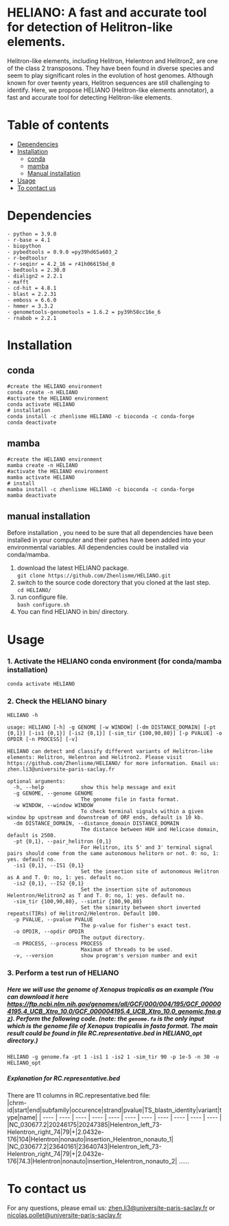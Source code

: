 # HELIANO: A fast and accurate tool for detection of Helitron-like elements.
Helitron-like elements, including Helitron, Helentron and Helitron2, are one of the class 2 transposons. They have been found in diverse species and seem to play significant roles in the evolution of host genomes. Although known for over twenty years, Helitron sequences are still challenging to identify. Here, we propose HELIANO (Helitron-like elements annotator), a fast and accurate tool for detecting Helitron-like elements.

# Table of contents
- [Dependencies](#dependencies)
- [Installation](#installation)
  * [conda](#conda)
  * [mamba](#mamba)
  * [Manual installation](#manual-installation)
- [Usage](#usage)
- [To contact us](#to-contact-us)

# Dependencies
```
- python = 3.9.0
- r-base = 4.1
- biopython
- pybedtools = 0.9.0 =py39hd65a603_2
- r-bedtoolsr
- r-seqinr = 4.2_16 = r41h06615bd_0
- bedtools = 2.30.0
- dialign2 = 2.2.1
- mafft
- cd-hit = 4.8.1
- blast = 2.2.31
- emboss = 6.6.0
- hmmer = 3.3.2
- genometools-genometools = 1.6.2 = py39h58cc16e_6
- rnabob = 2.2.1
```
# Installation
## conda
```
#create the HELIANO environment
conda create -n HELIANO
#activate the HELIANO environment
conda activate HELIANO
# installation 
conda install -c zhenlisme HELIANO -c bioconda -c conda-forge
conda deactivate
```
## mamba
```
#create the HELIANO environment
mamba create -n HELIANO
#activate the HELIANO environment
mamba activate HELIANO
# install 
mamba install -c zhenlisme HELIANO -c bioconda -c conda-forge
mamba deactivate
```
## manual installation
Before installation , you need to be sure that all dependencies have been installed in your computer and their pathes have been added into your environmental variables. All dependencies could be installed via conda/mamba.  
1. download the latest HELIANO package.  
`git clone https://github.com/Zhenlisme/HELIANO.git`
2. switch to the source code dorectory that you cloned at the last step.  
   `cd HELIANO/`  
3. run configure file.  
   `bash configure.sh`
4. You can find HELIANO in bin/ directory.
# Usage
### 1. Activate the HELIANO conda environment (for conda/mamba installation)  
`conda activate HELIANO`  
### 2. Check the HELIANO binary  
`HELIANO -h`
```
usage: HELIANO [-h] -g GENOME [-w WINDOW] [-dm DISTANCE_DOMAIN] [-pt {0,1}] [-is1 {0,1}] [-is2 {0,1}] [-sim_tir {100,90,80}] [-p PVALUE] -o OPDIR [-n PROCESS] [-v]

HELIANO can detect and classify different variants of Helitron-like elements: Helitron, Helentron and Helitron2. Please visit https://github.com/Zhenlisme/HELIANO/ for more information. Email us:
zhen.li3@universite-paris-saclay.fr

optional arguments:
  -h, --help            show this help message and exit
  -g GENOME, --genome GENOME
                        The genome file in fasta format.
  -w WINDOW, --window WINDOW
                        To check terminal signals within a given window bp upstream and downstream of ORF ends, default is 10 kb.
  -dm DISTANCE_DOMAIN, --distance_domain DISTANCE_DOMAIN
                        The distance between HUH and Helicase domain, default is 2500.
  -pt {0,1}, --pair_helitron {0,1}
                        For Helitron, its 5' and 3' terminal signal pairs should come from the same autonomous helitorn or not. 0: no, 1: yes. default no.
  -is1 {0,1}, --IS1 {0,1}
                        Set the insertion site of autonomous Helitron as A and T. 0: no, 1: yes. default no.
  -is2 {0,1}, --IS2 {0,1}
                        Set the insertion site of autonomous Helentron/Helitron2 as T and T. 0: no, 1: yes. default no.
  -sim_tir {100,90,80}, --simtir {100,90,80}
                        Set the simarity between short inverted repeats(TIRs) of Helitron2/Helentron. Default 100.
  -p PVALUE, --pvalue PVALUE
                        The p-value for fisher's exact test.
  -o OPDIR, --opdir OPDIR
                        The output directory.
  -n PROCESS, --process PROCESS
                        Maximum of threads to be used.
  -v, --version         show program's version number and exit
```
### 3. Perform a test run of HELIANO  
##### Here we will use the genome of Xenopus tropicalis as an example (You can download it here https://ftp.ncbi.nlm.nih.gov/genomes/all/GCF/000/004/195/GCF_000004195.4_UCB_Xtro_10.0/GCF_000004195.4_UCB_Xtro_10.0_genomic.fna.gz). Perform the following code. (note: the `genome.fa` is the only input which is the genome file of Xenopus tropicalis in fasta format. The main result could be found in file **RC.representative.bed** in **HELIANO_opt** directory.)   
`HELIANO -g genome.fa -pt 1 -is1 1 -is2 1 -sim_tir 90 -p 1e-5 -n 30 -o HELIANO_opt`  
##### Explanation for RC.representative.bed
There are 11 columns in RC.representative.bed file:  
|chrm-id|start|end|subfamily|occurence|strand|pvalue|TS_blastn_identity|variant|type|name|
| ---- | ---- | ---- | ---- | ---- | ---- | ---- | ---- | ---- | ---- | ---- |
|NC_030677.2|20246175|20247385|Helentron_left_73-Helentron_right_74|79|+|2.0432e-176|104|Helentron|nonauto|insertion_Helentron_nonauto_1|
|NC_030677.2|23640161|23640743|Helentron_left_73-Helentron_right_74|79|+|2.0432e-176|74.3|Helentron|nonauto|insertion_Helentron_nonauto_2|
......
# To contact us
For any questions, please email us: zhen.li3@universite-paris-saclay.fr or nicolas.pollet@universite-paris-saclay.fr
